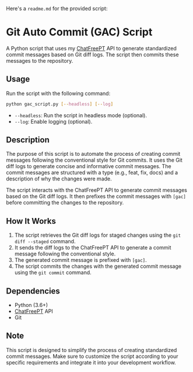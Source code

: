 Here's a `readme.md` for the provided script:

# Git Auto Commit (GAC) Script

A Python script that uses my [ChatFreePT](https://chatfreept.example.com) API to generate standardized commit messages based on Git diff logs. The script then commits these messages to the repository.

## Usage

Run the script with the following command:

```bash
python gac_script.py [--headless] [--log]
```

- `--headless`: Run the script in headless mode (optional).
- `--log`: Enable logging (optional).

## Description

The purpose of this script is to automate the process of creating commit messages following the conventional style for Git commits. It uses the Git diff logs to generate concise and informative commit messages. The commit messages are structured with a type (e.g., feat, fix, docs) and a description of why the changes were made.

The script interacts with the ChatFreePT API to generate commit messages based on the Git diff logs. It then prefixes the commit messages with `[gac]` before committing the changes to the repository.

## How It Works

1. The script retrieves the Git diff logs for staged changes using the `git diff --staged` command.
2. It sends the diff logs to the ChatFreePT API to generate a commit message following the conventional style.
3. The generated commit message is prefixed with `[gac]`.
4. The script commits the changes with the generated commit message using the `git commit` command.

## Dependencies

- Python (3.6+)
- [ChatFreePT](https://chatfreept.example.com) API
- Git

## Note

This script is designed to simplify the process of creating standardized commit messages. Make sure to customize the script according to your specific requirements and integrate it into your development workflow.

